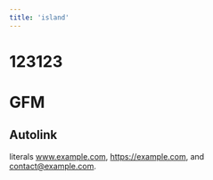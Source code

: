 ```yaml
---
title: 'island'
---
```


# 123123

# GFM

## Autolink

literals www.example.com, https://example.com, and contact@example.com.
